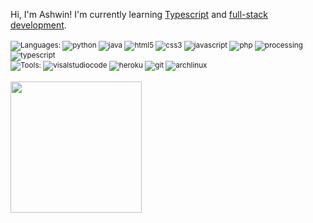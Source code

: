 Hi, I'm Ashwin! I'm currently learning [Typescript](https://github.com/xxiz?tab=repositories&language=typescript) and [full-stack development](https://github.com/xxiz?tab=repositories&q=full-stack). <br><br>
<sub>![Languages:](https://img.shields.io/static/v1?label=&message=Languages:&color=111&style=plastic)
  ![python](https://img.shields.io/static/v1?logo=python&label=&message=Python&color=36465D&logoColor=3776AB&style=plastic)
  ![java](https://img.shields.io/static/v1?logo=java&label=&message=Java&color=36465D&logoColor=FF7800&style=plastic)
  ![html5](https://img.shields.io/static/v1?logo=html5&label=&message=HTML5&color=36465D&logoColor=E34F26&style=plastic)
  ![css3](https://img.shields.io/static/v1?logo=css3&label=&message=CSS3&color=36465D&logoColor=1572B6&style=plastic)
  ![javascript](https://img.shields.io/static/v1?logo=javascript&label=&message=Javascript&color=36465D&logoColor=F7DF1E&style=plastic)
  ![php](https://img.shields.io/static/v1?logo=php&label=&message=PHP&color=36465D&logoColor=777BB4&style=plastic)
  ![processing](https://img.shields.io/static/v1?logo=processingfoundation&label=&message=Processing&color=36465D&logoColor=006699&style=plastic)
  ![typescript](https://img.shields.io/static/v1?logo=typescript&label=&message=TypeScript&color=36465D&logoColor=3178C6&style=plastic)
</sub><br>
<sub>![Tools:](https://img.shields.io/static/v1?label=&message=Tools:&color=111&style=plastic)
  ![visalstudiocode](https://img.shields.io/static/v1?logo=visualstudiocode&label=&message=Visual%20Studio%20Code&color=36465D&logoColor=007ACC&style=plastic)
  ![heroku](https://img.shields.io/static/v1?logo=heroku&label=&message=Heroku&color=36465D&logoColor=430098&style=plastic)
  ![git](https://img.shields.io/static/v1?logo=git&label=&message=Git&color=36465D&logoColor=F05032&style=plastic)
  ![archlinux](https://img.shields.io/static/v1?logo=archlinux&label=&message=Arch%20Linux&color=36465D&logoColor=1793D1&style=plastic)
</sub><br><br>
<img height="210px" src="https://github-readme-stats.vercel.app/api/wakatime?username=why&layout=compact&hide_border=true&title_color=ffffff&text_color=d6d6d6&border_radius=8&show_icons=true&icon_color=FAC8C7&bg_color=0,111827,1e3a8a,1d4ed8" />
